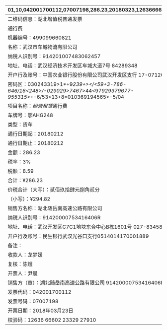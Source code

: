 | 01,10,042001700112,07007198,286.23,20180323,12636666022332927910,1992, |
| --- |
| 二维码信息：湖北增值税普通发票 |
| 通行费 |
| 机器编号：499099660821 |
| 名称：武汉市车城物流有限公司 |
| 纳税人识别号：914201007483062457 |
| 地址、电话：武汉经济技术开发区车城大道7号 84289348 |
| 开户行及账号：中国农业银行股份有限公司武汉开发区支行 17-071201040004598 |
| 密码区：030243319>1*+9*239+></<59+3-786-646/16<248>/-029029>746*7>44<97*929379677-955315>*+-6/53<13+8*010369194565>-5/04 |
| 项目名称：*经营租赁*通行费 |
| 车牌号：鄂AHG248 |
| 类型：货车 |
| 通行日期起：20180212 |
| 通行日期止：20180212 |
| 金额：286.23 |
| 税率：3% |
| 税额：8.59 |
| 合计：¥286.23 |
| 价税合计（大写）：贰佰玖拾肆元捌角贰分 |
| （小写）：¥294.82 |
| 销售方名称：湖北随岳南高速公路有限公司 |
| 纳税人识别号：91420000753416406R |
| 地址、电话：武汉开发区C7C1地块东合中心B栋1601号 027-83458755 |
| 开户行及账号：民生银行武汉光谷口支行0514014170001889 |
| 备注： |
| 收款人：龙梦媛 |
| 复核：陈煜 |
| 开票人：尹晨 |
| 销售方（章）：湖北随岳南高速公路有限公司 91420000753416406R 发票专用章 |
| 发票代码：042001700112 |
| 发票号码：07007198 |
| 开票日期：2018年03月23日 |
| 校验码：12636 66602 23329 27910 |

